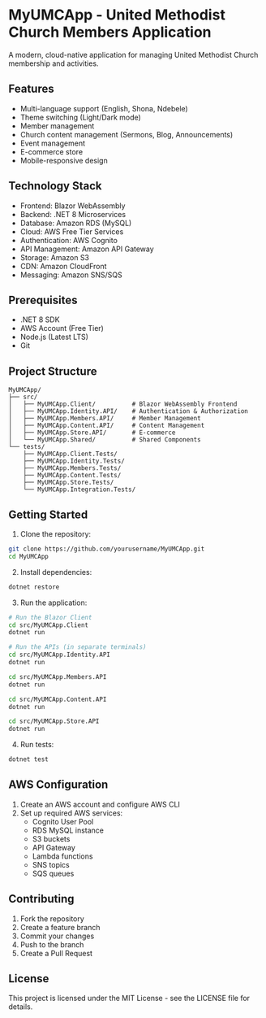 # MyUMCApp - United Methodist Church Members Application

A modern, cloud-native application for managing United Methodist Church membership and activities.

## Features

- Multi-language support (English, Shona, Ndebele)
- Theme switching (Light/Dark mode)
- Member management
- Church content management (Sermons, Blog, Announcements)
- Event management
- E-commerce store
- Mobile-responsive design

## Technology Stack

- Frontend: Blazor WebAssembly
- Backend: .NET 8 Microservices
- Database: Amazon RDS (MySQL)
- Cloud: AWS Free Tier Services
- Authentication: AWS Cognito
- API Management: Amazon API Gateway
- Storage: Amazon S3
- CDN: Amazon CloudFront
- Messaging: Amazon SNS/SQS

## Prerequisites

- .NET 8 SDK
- AWS Account (Free Tier)
- Node.js (Latest LTS)
- Git

## Project Structure

```
MyUMCApp/
├── src/
│   ├── MyUMCApp.Client/          # Blazor WebAssembly Frontend
│   ├── MyUMCApp.Identity.API/    # Authentication & Authorization
│   ├── MyUMCApp.Members.API/     # Member Management
│   ├── MyUMCApp.Content.API/     # Content Management
│   ├── MyUMCApp.Store.API/       # E-commerce
│   └── MyUMCApp.Shared/          # Shared Components
└── tests/
    ├── MyUMCApp.Client.Tests/
    ├── MyUMCApp.Identity.Tests/
    ├── MyUMCApp.Members.Tests/
    ├── MyUMCApp.Content.Tests/
    ├── MyUMCApp.Store.Tests/
    └── MyUMCApp.Integration.Tests/
```

## Getting Started

1. Clone the repository:
```bash
git clone https://github.com/yourusername/MyUMCApp.git
cd MyUMCApp
```

2. Install dependencies:
```bash
dotnet restore
```

3. Run the application:
```bash
# Run the Blazor Client
cd src/MyUMCApp.Client
dotnet run

# Run the APIs (in separate terminals)
cd src/MyUMCApp.Identity.API
dotnet run

cd src/MyUMCApp.Members.API
dotnet run

cd src/MyUMCApp.Content.API
dotnet run

cd src/MyUMCApp.Store.API
dotnet run
```

4. Run tests:
```bash
dotnet test
```

## AWS Configuration

1. Create an AWS account and configure AWS CLI
2. Set up required AWS services:
   - Cognito User Pool
   - RDS MySQL instance
   - S3 buckets
   - API Gateway
   - Lambda functions
   - SNS topics
   - SQS queues

## Contributing

1. Fork the repository
2. Create a feature branch
3. Commit your changes
4. Push to the branch
5. Create a Pull Request

## License

This project is licensed under the MIT License - see the LICENSE file for details. 